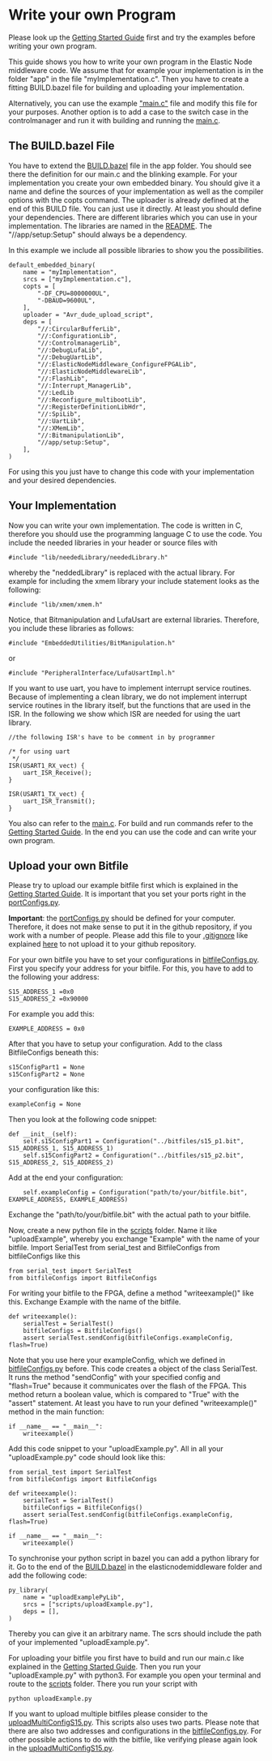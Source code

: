 # Write your own Program

Please look up the [Getting Started Guide](GettingStartedGuide.md) first and try the examples before writing your own program.

This guide shows you how to write your own program in the Elastic Node middleware code. 
We assume that for example your implementation is in the folder "app" in the file "myImplementation.c".
Then you have to create a fitting BUILD.bazel file for building and uploading your implementation.

Alternatively, you can use the example ["main.c"](../app/main.c) file and modify this file for your purposes. 
Another option is to add a case to the switch case in the controlmanager and run it with building and running the [main.c](../app/main.c).

## The BUILD.bazel File

You have to extend the [BUILD.bazel](../app/BUILD.bazel) file in the app folder. 
You should see there the definition for our main.c and the blinking example.
For your implementation you create your own embedded binary.
You should give it a name and define the sources of your implementation as well as the compiler options with the copts command.
The uploader is already defined at the end of this BUILD file. 
You can just use it directly. 
At least you should define your dependencies.
There are different libraries which you can use in your implementation. 
The libraries are named in the [README](../README.md).
The "//app/setup:Setup" should always be a dependency.

In this example we include all possible libraries to show you the possibilities. 

    default_embedded_binary(
        name = "myImplementation",
        srcs = ["myImplementation.c"],
        copts = [
            "-DF_CPU=8000000UL",
            "-DBAUD=9600UL",
        ],
        uploader = "Avr_dude_upload_script",
        deps = [
            "//:CircularBufferLib",
            "//:ConfigurationLib",
            "//:ControlmanagerLib",            
            "//:DebugLufaLib",
            "//:DebugUartLib",
            "//:ElasticNodeMiddleware_ConfigureFPGALib",
            "//:ElasticNodeMiddlewareLib",
            "//:FlashLib",
            "//:Interrupt_ManagerLib",
            "//:LedLib
            "//:Reconfigure_multibootLib",
            "//:RegisterDefinitionLibHdr",
            "//:SpiLib",
            "//:UartLib",
            "//:XMemLib",
            "//:BitmanipulationLib",
            "//app/setup:Setup",
        ],
    ) 
    
For using this you just have to change this code with your implementation and your desired dependencies.

## Your Implementation

Now you can write your own implementation. 
The code is written in C, therefore you should use the programming language C to use the code.
You include the needed libraries in your header or source files with

    #include "lib/neededLibrary/neededLibrary.h"
    
whereby the "neddedLibrary" is replaced with the actual library. 
For example for including the xmem library your include statement looks as the following:
  
    #include "lib/xmem/xmem.h"
    
Notice, that Bitmanipulation and LufaUsart are external libraries. 
Therefore, you include these libraries as follows:

    #include "EmbeddedUtilities/BitManipulation.h"
    
or

    #include "PeripheralInterface/LufaUsartImpl.h"
    
If you want to use uart, you have to implement interrupt service routines. 
Because of implementing a clean library, we do not implement interrupt service routines in the library itself, but the functions that are used in the ISR.
In the following we show which ISR are needed for using the uart library. 

    //the following ISR's have to be comment in by programmer
    
    /* for using uart
     */
    ISR(USART1_RX_vect) {
        uart_ISR_Receive();
    }
    
    ISR(USART1_TX_vect) {
        uart_ISR_Transmit();
    }

You also can refer to the [main.c](../app/main.c). 
For build and run commands refer to the [Getting Started Guide](GettingStartedGuide.md).
In the end you can use the code and can write your own program.  

## Upload your own Bitfile

Please try to upload our example bitfile first which is explained in the [Getting Started Guide](GettingStartedGuide.md).
It is important that you set your ports right in the [portConfigs.py](../scripts/portConfigs.py). 

**Important**: the [portConfigs.py](../scripts/portConfigs.py) should be defined for your computer. 
Therefore, it does not make sense to put it in the github repository, if you work with a number of people.
Please add this file to your [.gitignore](../.gitignore) like explained [here](https://git-scm.com/docs/gitignore) to not upload it to your github repository.

For your own bitfile you have to set your configurations in [bitfileConfigs.py](../scripts/bitfileConfigs.py).
First you specify your address for your bitfile. 
For this, you have to add to the following your address:

    S15_ADDRESS_1 =0x0
    S15_ADDRESS_2 =0x90000
    
For example you add this:

    EXAMPLE_ADDRESS = 0x0
    
After that you have to setup your configuration.
Add to the class BitfileConfigs beneath this:

    s15ConfigPart1 = None
    s15ConfigPart2 = None

your configuration like this:

    exampleConfig = None
    
Then you look at the following code snippet:

    def __init__(self):
        self.s15ConfigPart1 = Configuration("../bitfiles/s15_p1.bit", S15_ADDRESS_1, S15_ADDRESS_1)
        self.s15ConfigPart2 = Configuration("../bitfiles/s15_p2.bit", S15_ADDRESS_2, S15_ADDRESS_2)    

Add at the end your configuration: 
    
        self.exampleConfig = Configuration("path/to/your/bitfile.bit", EXAMPLE_ADDRESS, EXAMPLE_ADDRESS)     

Exchange the "path/to/your/bitfile.bit" with the actual path to your bitfile. 

Now, create a new python file in the [scripts](../scripts) folder. 
Name it like "uploadExample", whereby you exchange "Example" with the name of your bitfile.
Import SerialTest from serial_test  and BitfileConfigs from bitfileConfigs like this

    from serial_test import SerialTest
    from bitfileConfigs import BitfileConfigs

For writing your bitfile to the FPGA, define a method "writeexample()" like this.
Exchange Example with the name of the bitfile.
    
    def writeexample():
        serialTest = SerialTest()
        bitfileConfigs = BitfileConfigs()
        assert serialTest.sendConfig(bitfileConfigs.exampleConfig, flash=True)
        
Note that you use here your exampleConfig, which we defined in [bitfileConfigs.py](../scripts/bitfileConfigs.py) before.
This code creates a object of the class SerialTest. 
It runs the method "sendConfig" with your specified config and "flash=True" because it communicates over the flash of the FPGA.
This method return a boolean value, which is compared to "True" with the "assert" statement.
At least you have to run your defined "writeexample()" method in the main function:

    if __name__ == "__main__":
        writeexample()
        
Add this code snippet to your "uploadExample.py".
All in all your "uploadExample.py" code should look like this:

    from serial_test import SerialTest
    from bitfileConfigs import BitfileConfigs
    
    def writeexample():
        serialTest = SerialTest()
        bitfileConfigs = BitfileConfigs()
        assert serialTest.sendConfig(bitfileConfigs.exampleConfig, flash=True)
    
    if __name__ == "__main__":
        writeexample()

To synchronise your python script in bazel you can add a python library for it. 
Go to the end of the [BUILD.bazel](../BUILD.bazel) in the elasticnodemiddleware folder and add the following code:

    py_library(
        name = "uploadExamplePyLib",
        srcs = ["scripts/uploadExample.py"],
        deps = [],
    )

Thereby you can give it an arbitrary name. 
The scrs should include the path of your implemented "uploadExample.py".

For uploading your bitfile you first have to build and run our main.c like explained in the [Getting Started Guide](GettingStartedGuide.md).
Then you run your "uploadExample.py" with python3.
For example you open your terminal and route to the [scripts](../scripts) folder. 
There you run your script with

    python uploadExample.py
    
If you want to upload multiple bitfiles please consider to the [uploadMultiConfigS15.py](../scripts/uploadMultiConfigS15.py).
This scripts also uses two parts. 
Please note that there are also two addresses and configurations in the [bitfileConfigs.py](../scripts/bitfileConfigs.py). 
For other possible actions to do with the bitfile, like verifying please again look in the [uploadMultiConfigS15.py](../scripts/uploadMultiConfigS15.py).

